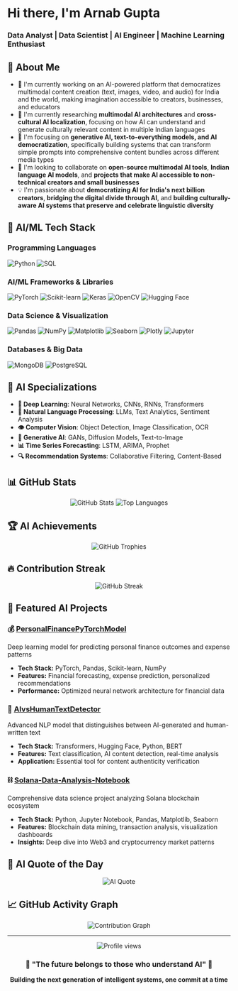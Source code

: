 # Hi there, I'm Arnab Gupta
### Data Analyst | Data Scientist | AI Engineer | Machine Learning Enthusiast 

## 🧠 About Me
- 🤖 I'm currently working on an AI-powered platform that democratizes multimodal content creation (text, images, video, and audio) for India and the world, making imagination accessible to creators, businesses, and educators
- 🔬 I'm currently researching **multimodal AI architectures** and **cross-cultural AI localization**, focusing on how AI can understand and generate culturally relevant content in multiple Indian languages
- 🎯 I'm focusing on **generative AI, text-to-everything models, and AI democratization**, specifically building systems that can transform simple prompts into comprehensive content bundles across different media types
- 🤝 I'm looking to collaborate on **open-source multimodal AI tools**, **Indian language AI models**, and **projects that make AI accessible to non-technical creators and small businesses**
- 💡 I'm passionate about **democratizing AI for India's next billion creators**, **bridging the digital divide through AI**, and **building culturally-aware AI systems that preserve and celebrate linguistic diversity**


## 🚀 AI/ML Tech Stack

### Programming Languages
![Python](https://img.shields.io/badge/-Python-3776AB?style=flat-square&logo=python&logoColor=white)
![SQL](https://img.shields.io/badge/-SQL-4479A1?style=flat-square&logo=postgresql&logoColor=white)

### AI/ML Frameworks & Libraries
![PyTorch](https://img.shields.io/badge/-PyTorch-EE4C2C?style=flat-square&logo=pytorch&logoColor=white)
![Scikit-learn](https://img.shields.io/badge/-Scikit--learn-F7931E?style=flat-square&logo=scikitlearn&logoColor=white)
![Keras](https://img.shields.io/badge/-Keras-D00000?style=flat-square&logo=keras&logoColor=white)
![OpenCV](https://img.shields.io/badge/-OpenCV-5C3EE8?style=flat-square&logo=opencv&logoColor=white)
![Hugging Face](https://img.shields.io/badge/-🤗%20Hugging%20Face-FFD21E?style=flat-square&logoColor=black)

### Data Science & Visualization
![Pandas](https://img.shields.io/badge/-Pandas-150458?style=flat-square&logo=pandas&logoColor=white)
![NumPy](https://img.shields.io/badge/-NumPy-013243?style=flat-square&logo=numpy&logoColor=white)
![Matplotlib](https://img.shields.io/badge/-Matplotlib-11557c?style=flat-square&logo=python&logoColor=white)
![Seaborn](https://img.shields.io/badge/-Seaborn-3776AB?style=flat-square&logo=python&logoColor=white)
![Plotly](https://img.shields.io/badge/-Plotly-3F4F75?style=flat-square&logo=plotly&logoColor=white)
![Jupyter](https://img.shields.io/badge/-Jupyter-F37626?style=flat-square&logo=jupyter&logoColor=white)

### Databases & Big Data
![MongoDB](https://img.shields.io/badge/-MongoDB-47A248?style=flat-square&logo=mongodb&logoColor=white)
![PostgreSQL](https://img.shields.io/badge/-PostgreSQL-336791?style=flat-square&logo=postgresql&logoColor=white)

## 🔬 AI Specializations

- **🧠 Deep Learning**: Neural Networks, CNNs, RNNs, Transformers
- **💬 Natural Language Processing**: LLMs, Text Analytics, Sentiment Analysis
- **👁️ Computer Vision**: Object Detection, Image Classification, OCR
- **🤖 Generative AI**: GANs, Diffusion Models, Text-to-Image
- **📊 Time Series Forecasting**: LSTM, ARIMA, Prophet
- **🔍 Recommendation Systems**: Collaborative Filtering, Content-Based

## 📊 GitHub Stats

<div align="center">
  <img src="https://github-readme-stats.vercel.app/api?username=ai-ivision&show_icons=true&theme=tokyonight" alt="GitHub Stats" />
  <img src="https://github-readme-stats.vercel.app/api/top-langs/?username=ai-ivision&layout=compact&theme=tokyonight" alt="Top Languages" />
</div>

## 🏆 AI Achievements
<div align="center">
  <img src="https://github-profile-trophy.vercel.app/?username=ai-ivision&theme=tokyonight&row=1&column=6" alt="GitHub Trophies" />
</div>

## 🔥 Contribution Streak
<div align="center">
  <img src="https://github-readme-streak-stats.herokuapp.com/?user=ai-ivision&theme=tokyonight" alt="GitHub Streak" />
</div>

## 🤖 Featured AI Projects

### 💰 [PersonalFinancePyTorchModel](https://github.com/ai-ivision/PersonalFinancePyTorchModel)
Deep learning model for predicting personal finance outcomes and expense patterns
- **Tech Stack:** PyTorch, Pandas, Scikit-learn, NumPy
- **Features:** Financial forecasting, expense prediction, personalized recommendations
- **Performance:** Optimized neural network architecture for financial data

### 🤖 [AIvsHumanTextDetector](https://github.com/ai-ivision/AIvsHumanTextDetector)
Advanced NLP model that distinguishes between AI-generated and human-written text
- **Tech Stack:** Transformers, Hugging Face, Python, BERT
- **Features:** Text classification, AI content detection, real-time analysis
- **Application:** Essential tool for content authenticity verification

### ⛓️ [Solana-Data-Analysis-Notebook](https://github.com/ai-ivision/Solana-Data-Analysis-Notebook)
Comprehensive data science project analyzing Solana blockchain ecosystem
- **Tech Stack:** Python, Jupyter Notebook, Pandas, Matplotlib, Seaborn
- **Features:** Blockchain data mining, transaction analysis, visualization dashboards
- **Insights:** Deep dive into Web3 and cryptocurrency market patterns

<!--## 📚 AI Research & Publications

### 📄 Research Papers
- [Paper Title 1] - Conference/Journal Name (Year)
- [Paper Title 2] - Conference/Journal Name (Year)

### 🎤 Talks & Presentations
- "AI in Production: Lessons Learned" - AI Conference 2024
- "Ethical AI Development" - ML Meetup 2023

### 📝 AI Blog Posts

- [Understanding Transformer Architecture](blog-link)
- [MLOps Best Practices for Production AI](blog-link)
- [The Future of Generative AI](blog-link)
 BLOG-POST-LIST:END -->

<!--## 🎓 Education & Certifications

- 🏆 **AWS Certified Machine Learning - Specialty**
- 🏆 **Google Cloud Professional ML Engineer**
- 🏆 **Deep Learning Specialization (Coursera)**
- 🎓 **M.S. in Artificial Intelligence** - [University Name]
- 🎓 **B.S. in Computer Science** - [University Name] 

<!--## 🌟 AI Community Involvement

- 🤝 **Open Source Contributor**: TensorFlow, Hugging Face Transformers
- 👥 **AI Meetup Organizer**: [Local AI/ML Meetup Group]
- 🏅 **Kaggle Expert**: Top 5% in 3 competitions
- 📚 **AI Mentor**: Mentoring junior ML engineers and students

## 📊 Coding Activity-->

<!--START_SECTION:waka-->
<!--END_SECTION:waka-->

<!--## 🤝 Connect with Me

<div align="center">
  
[![LinkedIn](https://img.shields.io/badge/LinkedIn-0077B5?style=for-the-badge&logo=linkedin&logoColor=white)](https://linkedin.com/in/yourprofile)
[![Twitter](https://img.shields.io/badge/Twitter-1DA1F2?style=for-the-badge&logo=twitter&logoColor=white)](https://twitter.com/yourhandle)
[![Kaggle](https://img.shields.io/badge/Kaggle-20BEFF?style=for-the-badge&logo=kaggle&logoColor=white)](https://kaggle.com/yourprofile)
[![Medium](https://img.shields.io/badge/Medium-12100E?style=for-the-badge&logo=medium&logoColor=white)](https://medium.com/@yourhandle)
[![Google Scholar](https://img.shields.io/badge/Google%20Scholar-4285F4?style=for-the-badge&logo=googlescholar&logoColor=white)](https://scholar.google.com/yourprofile)
[![Portfolio](https://img.shields.io/badge/Portfolio-000000?style=for-the-badge&logo=About.me&logoColor=white)](https://yourportfolio.com)

</div>-->

## 💭 AI Quote of the Day
<div align="center">
  <img src="https://quotes-github-readme.vercel.app/api?type=horizontal&theme=tokyonight" alt="AI Quote" />
</div>

## 📈 GitHub Activity Graph
<div align="center">
  <img src="https://github-readme-activity-graph.vercel.app/graph?username=ai-ivision&theme=tokyo-night" alt="Contribution Graph" />
</div>

---

<div align="center">
  <img src="https://komarev.com/ghpvc/?username=ai-ivision&color=brightgreen&style=flat-square&label=Profile+Views" alt="Profile views" />
  
  ### 🤖 "The future belongs to those who understand AI" 🚀
  
  **Building the next generation of intelligent systems, one commit at a time**
  
</div>

